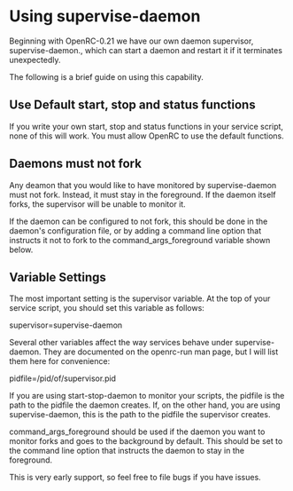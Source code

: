 # Using supervise-daemon

Beginning with OpenRC-0.21 we have our own daemon supervisor,
supervise-daemon., which can start a daemon and restart it if it
terminates unexpectedly.

The following is a brief guide on using this capability.

## Use Default start, stop and status functions

If you write your own start, stop and status functions in your service
script, none of this will work. You must allow OpenRC to use the default
functions.

## Daemons must not fork

Any deamon that you would like to have monitored by supervise-daemon
must not fork. Instead, it must stay in the foreground. If the daemon
itself forks, the supervisor will be unable to monitor it.

If the daemon can be configured to not fork, this should be done in the
daemon's configuration file, or by adding a command line option that
instructs it not to fork to the command_args_foreground variable shown
below.

## Variable Settings

The most important setting is the supervisor variable. At the top of
your service script, you should set this variable as follows:

supervisor=supervise-daemon

Several other variables affect the way services behave under
supervise-daemon. They are documented on the  openrc-run man page, but I
will list them here for convenience:

pidfile=/pid/of/supervisor.pid

If you are using start-stop-daemon to monitor your scripts, the pidfile
is the path to the pidfile the daemon creates. If, on the other hand,
you are using supervise-daemon, this is the path to the pidfile the
supervisor creates.

command_args_foreground should be used if the daemon you want to monitor
forks and goes to the background by default. This should be set to the
command line option that instructs the daemon to stay in the foreground.

This is very early support, so feel free to file bugs if you have
issues.
